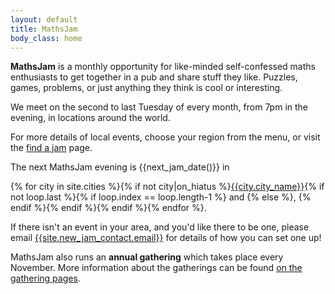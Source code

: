 ```yaml
---
layout: default
title: MathsJam
body_class: home
---
```

<style>
#next-jam .cities {
    list-style: none;
    padding: 0;
    display: inline;
}
#next-jam .cities > li {
    display: inline;
}
</style>

**MathsJam** is a monthly opportunity for like-minded self-confessed maths enthusiasts to get together in a pub and share stuff they like. Puzzles, games, problems, or just anything they think is cool or interesting.

We meet on the second to last Tuesday of every month, from 7pm in the evening, in locations around the world.

For more details of local events, choose your region from the menu, or visit the [find a jam]({{site.url}}find-a-jam) page. 

<div id="next-jam" class="content-block">
    <p>The next MathsJam evening is <span class="date">{{next_jam_date()}}</span> in</p>
    <ol class="cities">{% for city in site.cities %}{% if not city|on_hiatus %}<li><a href="{{site.url}}{{city.url}}">{{city.city_name}}</a></li>{% if not loop.last %}{% if loop.index == loop.length-1 %} and {% else %}, {% endif %}{% endif %}{% endif %}{% endfor %}</ol>.
</div>


If there isn't an event in your area, and you'd like there to be one, please email <a href="mailto:{{site.new_jam_contact.email}}">{{site.new_jam_contact.email}}</a> for details of how you can set one up!

MathsJam also runs an **annual gathering** which takes place every November. More information about the gatherings can be found [on the gathering pages]({{site.url}}gathering).

